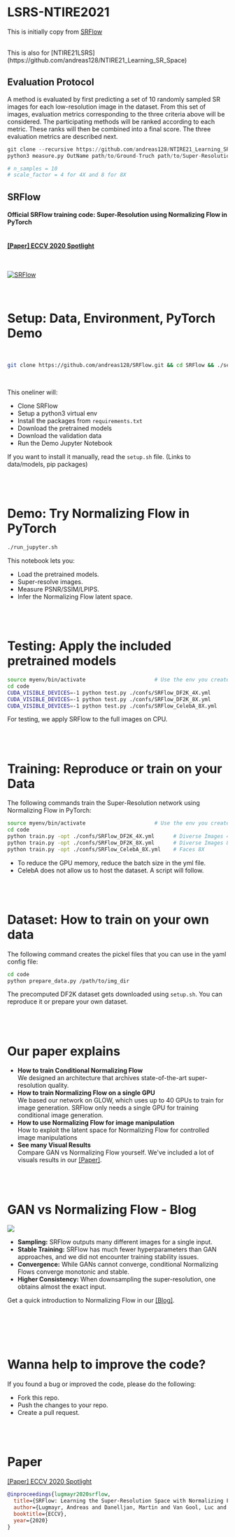 # LSRS-NTIRE2021 
This is initially copy from [SRFlow](https://github.com/andreas128/SRFlow)

<br>
This is also for [NTIRE21LSRS](https://github.com/andreas128/NTIRE21_Learning_SR_Space)

## Evaluation Protocol
A method is evaluated by first predicting a set of 10 randomly sampled SR images for each low-resolution image in the dataset. From this set of images, evaluation metrics corresponding to the three criteria above will be considered. The participating methods will be ranked according to each metric. These ranks will then be combined into a final score. The three evaluation metrics are described next.

```python
git clone --recursive https://github.com/andreas128/NTIRE21_Learning_SR_Space.git
python3 measure.py OutName path/to/Ground-Truch path/to/Super-Resolution n_samples scale_factor

# n_samples = 10
# scale_factor = 4 for 4X and 8 for 8X
```





## SRFlow
#### Official SRFlow training code: Super-Resolution using Normalizing Flow in PyTorch <br><br>
#### [[Paper] ECCV 2020 Spotlight](https://bit.ly/2DkwQcg)

<br>

[![SRFlow](https://user-images.githubusercontent.com/11280511/98149322-7ed5c580-1ecd-11eb-8279-f02de9f0df12.gif)](https://bit.ly/3jWFRcr)
<br>
<br>
<br>

# Setup: Data, Environment, PyTorch Demo

<br>

```bash
git clone https://github.com/andreas128/SRFlow.git && cd SRFlow && ./setup.sh
```

<br>

This oneliner will:
- Clone SRFlow
- Setup a python3 virtual env
- Install the packages from `requirements.txt`
- Download the pretrained models
- Download the validation data
- Run the Demo Jupyter Notebook

If you want to install it manually, read the `setup.sh` file. (Links to data/models, pip packages)

<br><br>

# Demo: Try Normalizing Flow in PyTorch

```bash
./run_jupyter.sh
```

This notebook lets you:
- Load the pretrained models.
- Super-resolve images.
- Measure PSNR/SSIM/LPIPS.
- Infer the Normalizing Flow latent space.

<br><br>

# Testing: Apply the included pretrained models

```bash
source myenv/bin/activate                      # Use the env you created using setup.sh
cd code
CUDA_VISIBLE_DEVICES=-1 python test.py ./confs/SRFlow_DF2K_4X.yml      # Diverse Images 4X (Dataset Included)
CUDA_VISIBLE_DEVICES=-1 python test.py ./confs/SRFlow_DF2K_8X.yml      # Diverse Images 8X (Dataset Included)
CUDA_VISIBLE_DEVICES=-1 python test.py ./confs/SRFlow_CelebA_8X.yml    # Faces 8X
```
For testing, we apply SRFlow to the full images on CPU.

<br><br>

# Training: Reproduce or train on your Data

The following commands train the Super-Resolution network using Normalizing Flow in PyTorch:

```bash
source myenv/bin/activate                      # Use the env you created using setup.sh
cd code
python train.py -opt ./confs/SRFlow_DF2K_4X.yml      # Diverse Images 4X (Dataset Included)
python train.py -opt ./confs/SRFlow_DF2K_8X.yml      # Diverse Images 8X (Dataset Included)
python train.py -opt ./confs/SRFlow_CelebA_8X.yml    # Faces 8X
```

- To reduce the GPU memory, reduce the batch size in the yml file.
- CelebA does not allow us to host the dataset. A script will follow.

<br><br>

# Dataset: How to train on your own data

The following command creates the pickel files that you can use in the yaml config file:

```bash
cd code
python prepare_data.py /path/to/img_dir
```

The precomputed DF2K dataset gets downloaded using `setup.sh`. You can reproduce it or prepare your own dataset.

<br><br>

# Our paper explains

- **How to train Conditional Normalizing Flow** <br>
  We designed an architecture that archives state-of-the-art super-resolution quality.
- **How to train Normalizing Flow on a single GPU**  <br>
  We based our network on GLOW, which uses up to 40 GPUs to train for image generation. SRFlow only needs a single GPU for training conditional image generation.
- **How to use Normalizing Flow for image manipulation**  <br>
  How to exploit the latent space for Normalizing Flow for controlled image manipulations
- **See many Visual Results**  <br>
  Compare GAN vs Normalizing Flow yourself. We've included a lot of visuals results in our [[Paper]](https://bit.ly/2D9cN0L).

<br><br>

# GAN vs Normalizing Flow - Blog

[![](https://user-images.githubusercontent.com/11280511/98148862-56e66200-1ecd-11eb-817e-87e99dcab6ca.gif)](https://bit.ly/2EdJzhy)

- **Sampling:** SRFlow outputs many different images for a single input.
- **Stable Training:** SRFlow has much fewer hyperparameters than GAN approaches, and we did not encounter training stability issues.
- **Convergence:** While GANs cannot converge, conditional Normalizing Flows converge monotonic and stable.
- **Higher Consistency:** When downsampling the super-resolution, one obtains almost the exact input.

Get a quick introduction to Normalizing Flow in our [[Blog]](https://bit.ly/320bAkH).
<br><br><br>

<br><br>

# Wanna help to improve the code?

If you found a bug or improved the code, please do the following:

- Fork this repo.
- Push the changes to your repo.
- Create a pull request.

<br><br>

# Paper
[[Paper] ECCV 2020 Spotlight](https://bit.ly/2XcmSks)

```bibtex
@inproceedings{lugmayr2020srflow,
  title={SRFlow: Learning the Super-Resolution Space with Normalizing Flow},
  author={Lugmayr, Andreas and Danelljan, Martin and Van Gool, Luc and Timofte, Radu},
  booktitle={ECCV},
  year={2020}
}
```
<br><br>
